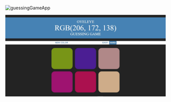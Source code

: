 ![guessingGameApp](https://media.giphy.com/media/JNlt9wfe52um1Z8B87/giphy.gif)

<img src='/guessingGamePic.jpg' title='Guessing game pic' >